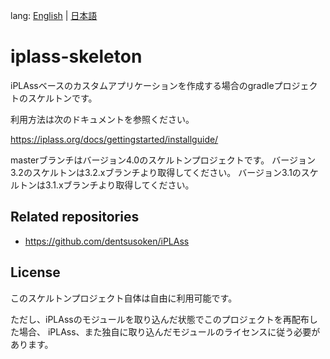 lang: [English](./README-EN.md) | [日本語](./README.md)

# iplass-skeleton

iPLAssベースのカスタムアプリケーションを作成する場合のgradleプロジェクトのスケルトンです。

利用方法は次のドキュメントを参照ください。

https://iplass.org/docs/gettingstarted/installguide/

masterブランチはバージョン4.0のスケルトンプロジェクトです。
バージョン3.2のスケルトンは3.2.xブランチより取得してください。
バージョン3.1のスケルトンは3.1.xブランチより取得してください。

## Related repositories

* <https://github.com/dentsusoken/iPLAss>

## License

このスケルトンプロジェクト自体は自由に利用可能です。

ただし、iPLAssのモジュールを取り込んだ状態でこのプロジェクトを再配布した場合、
iPLAss、また独自に取り込んだモジュールのライセンスに従う必要があります。
